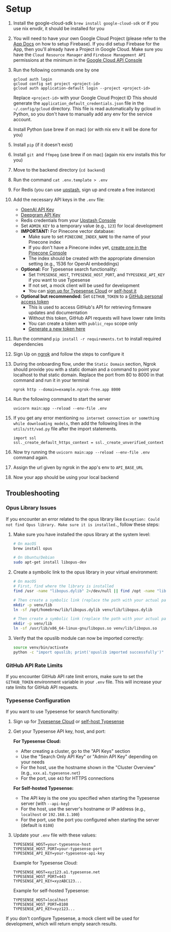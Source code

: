 # Setup
1. Install the google-cloud-sdk `brew install google-cloud-sdk` or if you use nix envdir, it should be installed for you

2. You will need to have your own Google Cloud Project (please refer to the [App Docs]([url](https://docs.omi.me/docs/developer/AppSetup#7-setup-firebase)) on how to setup Firebase). If you did setup Firebase for the App, then you'll already have a Project in Google Cloud.
 Make sure you have the `Cloud Resource Manager` and `Firebase Management API` permissions at the minimum in the [Google Cloud API Console](https://console.cloud.google.com/apis/dashboard)
3. Run the following commands one by one
	```
	gcloud auth login
	gcloud config set project <project-id>
	gcloud auth application-default login --project <project-id>
	```
	Replace `<project-id>` with your Google Cloud Project ID
	This should generate the `application_default_credentials.json` file in the `~/.config/gcloud` directory. This file is read automatically by gcloud in Python, so you don't have to manually add any env for the service account.
5. Install Python (use brew if on mac) (or with nix env it will be done for you)
6. Install `pip` (if it doesn't exist)
7. Install `git `and `ffmpeg` (use brew if on mac) (again nix env installs this for you)
8. Move to the backend directory (`cd backend`)
9. Run the command `cat .env.template > .env`
10. For Redis (you can use [upstash](https://upstash.com/), sign up and create a free instance)
11. Add the necessary API keys in the `.env` file:
    - [OpenAI API Key](https://platform.openai.com/settings/organization/api-keys)
    - [Deepgram API Key](https://console.deepgram.com/api-keys)
    - Redis credentials from your [Upstash Console](https://console.upstash.com/)
    - Set `ADMIN_KEY` to a temporary value (e.g., `123`) for local development
    - **IMPORTANT:** For Pinecone vector database:
      - Make sure to set `PINECONE_INDEX_NAME` to the name of your Pinecone index
      - If you don't have a Pinecone index yet, [create one in the Pinecone Console](https://app.pinecone.io/)
      - The index should be created with the appropriate dimension setting (e.g., 1536 for OpenAI embeddings)
    - **Optional:** For Typesense search functionality:
      - Set `TYPESENSE_HOST`, `TYPESENSE_HOST_PORT`, and `TYPESENSE_API_KEY` if you want to use Typesense
      - If not set, a mock client will be used for development
      - You can [sign up for Typesense Cloud](https://cloud.typesense.org/) or [self-host it](https://typesense.org/docs/guide/install-typesense.html)
    - **Optional but recommended:** Set `GITHUB_TOKEN` to a [GitHub personal access token](https://github.com/settings/tokens)
      - This is used to access GitHub's API for retrieving firmware updates and documentation
      - Without this token, GitHub API requests will have lower rate limits
      - You can create a token with `public_repo` scope only
      - [Generate a new token here](https://github.com/settings/tokens/new?scopes=public_repo&description=Omi%20Backend%20Access)
12.  Run the command `pip install -r requirements.txt` to install required dependencies
13. Sign Up on [ngrok](https://ngrok.com/) and follow the steps to configure it
14. During the onboarding flow, under the `Static Domain` section, Ngrok should provide you with a static domain and a command to point your localhost to that static domain. Replace the port from 80 to 8000 in that command and run it in your terminal
	```
	ngrok http --domain=example.ngrok-free.app 8000
	```
15. Run the following command to start the server
	```
	uvicorn main:app --reload --env-file .env
	```
16. If you get any error mentioning `no internet connection or something while downloading models`, then add the following lines in the `utils/stt/vad.py` file after the import statements.
	```
	import ssl
	ssl._create_default_https_context = ssl._create_unverified_context
	```
17. Now try running the `uvicorn main:app --reload --env-file .env` command again.
18. Assign the url given by ngrok in the app's env to `API_BASE_URL`
19. Now your app should be using your local backend

## Troubleshooting

### Opus Library Issues

If you encounter an error related to the opus library like `Exception: Could not find Opus library. Make sure it is installed.`, follow these steps:

1. Make sure you have installed the opus library at the system level:
   ```bash
   # On macOS
   brew install opus

   # On Ubuntu/Debian
   sudo apt-get install libopus-dev
   ```

2. Create a symbolic link to the opus library in your virtual environment:
   ```bash
   # On macOS
   # First, find where the library is installed
   find /usr -name "libopus.dylib" 2>/dev/null || find /opt -name "libopus.dylib" 2>/dev/null

   # Then create a symbolic link (replace the path with your actual path)
   mkdir -p venv/lib
   ln -sf /opt/homebrew/lib/libopus.dylib venv/lib/libopus.dylib

   # Then create a symbolic link (replace the path with your actual path)
   mkdir -p venv/lib
   ln -sf /usr/lib/x86_64-linux-gnu/libopus.so venv/lib/libopus.so
   ```

3. Verify that the opuslib module can now be imported correctly:
   ```bash
   source venv/bin/activate
   python -c "import opuslib; print('opuslib imported successfully')"
   ```

### GitHub API Rate Limits

If you encounter GitHub API rate limit errors, make sure to set the `GITHUB_TOKEN` environment variable in your `.env` file. This will increase your rate limits for GitHub API requests.

### Typesense Configuration

If you want to use Typesense for search functionality:

1. Sign up for [Typesense Cloud](https://cloud.typesense.org/) or [self-host Typesense](https://typesense.org/docs/guide/install-typesense.html)

2. Get your Typesense API key, host, and port:

   **For Typesense Cloud:**
   - After creating a cluster, go to the "API Keys" section
   - Use the "Search Only API Key" or "Admin API Key" depending on your needs
   - For the host, use the hostname shown in the "Cluster Overview" (e.g., `xxx.a1.typesense.net`)
   - For the port, use `443` for HTTPS connections

   **For Self-hosted Typesense:**
   - The API key is the one you specified when starting the Typesense server (with `--api-key`)
   - For the host, use the server's hostname or IP address (e.g., `localhost` or `192.168.1.100`)
   - For the port, use the port you configured when starting the server (default is `8108`)

3. Update your `.env` file with these values:
   ```
   TYPESENSE_HOST=your-typesense-host
   TYPESENSE_HOST_PORT=your-typesense-port
   TYPESENSE_API_KEY=your-typesense-api-key
   ```

   Example for Typesense Cloud:
   ```
   TYPESENSE_HOST=xyz123.a1.typesense.net
   TYPESENSE_HOST_PORT=443
   TYPESENSE_API_KEY=xyzABC123...
   ```

   Example for self-hosted Typesense:
   ```
   TYPESENSE_HOST=localhost
   TYPESENSE_HOST_PORT=8108
   TYPESENSE_API_KEY=xyz123...
   ```

If you don't configure Typesense, a mock client will be used for development, which will return empty search results.
